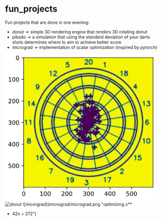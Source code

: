 # fun_projects

Fun projects that are done in one evening:
- donut -> simple 3D rendering engine that renders 3D rotating donut
- pikado -> a simulation that using the standard deviation of your darts shots determines where to aim to achieve better score
- micrograd -> implementation of scalar optimization (inspired by pytorch)


![pikado](pikado/pikado.png) ![donut](donut/donut.gif) ![micorgrad](micrograd/micrograd.png "optimizing x**
 - 42x + 272")
